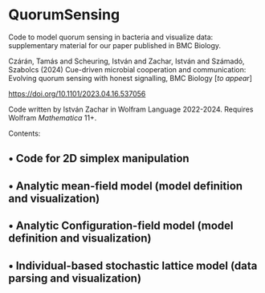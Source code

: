 # QuorumSensing
Code to model quorum sensing in bacteria and visualize data: supplementary material for our paper published in BMC Biology.

Czárán, Tamás and Scheuring, István and Zachar, István and Számadó, Szabolcs (2024) Cue-driven microbial cooperation and communication: Evolving quorum sensing with honest signalling, BMC Biology [_to appear_]

https://doi.org/10.1101/2023.04.16.537056

Code written by István Zachar in Wolfram Language 2022-2024. Requires Wolfram _Mathematica_ 11+.

Contents:

## • Code for 2D simplex manipulation

## • Analytic mean-field model (model definition and visualization)

## • Analytic Configuration-field model (model definition and visualization)

## • Individual-based stochastic lattice model (data parsing and visualization)
